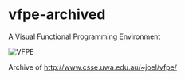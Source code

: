 # vfpe-archived

A Visual Functional Programming Environment

![VFPE](https://raw.githubusercontent.com/Kochise/vfpe-archived/examples/screenshots/parseO-1.bmp)

Archive of http://www.csse.uwa.edu.au/~joel/vfpe/
